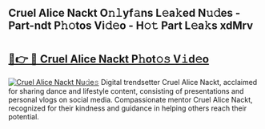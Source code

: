 ## Cruel Alice Nackt O𝚗𝚕yf𝚊ns L𝚎a𝚔ed N𝚞𝚍es - Part-ndt P𝚑𝚘tos Vi𝚍𝚎o - H𝚘𝚝 Part L𝚎a𝚔s xdMrv

# <h2><a href="http://kfc4c2.oniu.top/?m=Cruel+Alice+Nackt">🔗👉 🔴 Cruel Alice Nackt P𝚑ot𝚘𝚜 V𝚒d𝚎o</a></h2>

[![Cruel Alice Nackt Nu𝚍e𝚜](https://i.imgur.com/0qMVB7G.gif)](http://kfc4c2.oniu.top/?m=Cruel+Alice+Nackt)
Digital trendsetter Cruel Alice Nackt, acclaimed for sharing dance and lifestyle content, consisting of presentations and personal vlogs on social media. Compassionate mentor Cruel Alice Nackt, recognized for their kindness and guidance in helping others reach their potential.  
